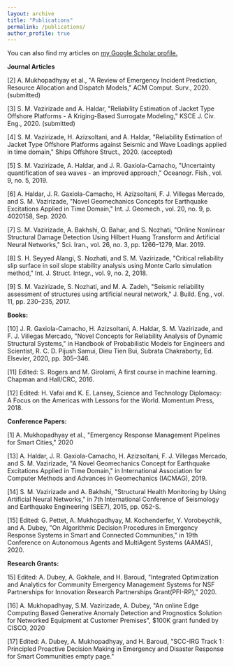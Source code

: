 ```yaml
---
layout: archive
title: "Publications"
permalink: /publications/
author_profile: true
---
```



You can also find my articles on <u><a href="{{https://scholar.google.com/citations?user=rbegTHsAAAAJ&hl=en}}">my Google Scholar profile</a>.</u>

**Journal Articles**

[2] A. Mukhopadhyay et al., &quot;A Review of Emergency Incident Prediction, Resource Allocation and Dispatch Models,&quot; ACM Comput. Surv., 2020.(submitted)

[3] S. M. Vazirizade and A. Haldar, &quot;Reliability Estimation of Jacket Type Offshore Platforms - A Kriging-Based Surrogate Modeling,&quot; KSCE J. Civ. Eng., 2020. (submitted)

[4] S. M. Vazirizade, H. Azizsoltani, and A. Haldar, &quot;Reliability Estimation of Jacket Type Offshore Platforms against Seismic and Wave Loadings applied in time domain,&quot; Ships Offshore Struct., 2020. (accepted)

[5] S. M. Vazirizade, A. Haldar, and J. R. Gaxiola-Camacho, &quot;Uncertainty quantification of sea waves - an improved approach,&quot; Oceanogr. Fish., vol. 9, no. 5, 2019.

[6] A. Haldar, J. R. Gaxiola-Camacho, H. Azizsoltani, F. J. Villegas Mercado, and S. M. Vazirizade, &quot;Novel Geomechanics Concepts for Earthquake Excitations Applied in Time Domain,&quot; Int. J. Geomech., vol. 20, no. 9, p. 4020158, Sep. 2020.

[7] S. M. Vazirizade, A. Bakhshi, O. Bahar, and S. Nozhati, &quot;Online Nonlinear Structural Damage Detection Using Hilbert Huang Transform and Artificial Neural Networks,&quot; Sci. Iran., vol. 26, no. 3, pp. 1266–1279, Mar. 2019.

[8] S. H. Seyyed Alangi, S. Nozhati, and S. M. Vazirizade, &quot;Critical reliability slip surface in soil slope stability analysis using Monte Carlo simulation method,&quot; Int. J. Struct. Integr., vol. 9, no. 2, 2018.

[9] S. M. Vazirizade, S. Nozhati, and M. A. Zadeh, &quot;Seismic reliability assessment of structures using artificial neural network,&quot; J. Build. Eng., vol. 11, pp. 230–235, 2017.

**Books:**

[10] J. R. Gaxiola-Camacho, H. Azizsoltani, A. Haldar, S. M. Vazirizade, and F. J. Villegas Mercado, &quot;Novel Concepts for Reliability Analysis of Dynamic Structural Systems,&quot; in Handbook of Probabilistic Models for Engineers and Scientist, R. C. D. Pijush Samui, Dieu Tien Bui, Subrata Chakraborty, Ed. Elsevier, 2020, pp. 305–346.

[11] Edited: S. Rogers and M. Girolami, A first course in machine learning. Chapman and Hall/CRC, 2016.

[12] Edited: H. Vafai and K. E. Lansey, Science and Technology Diplomacy: A Focus on the Americas with Lessons for the World. Momentum Press, 2018.

**Conference Papers:**

[1] A. Mukhopadhyay et al., &quot;Emergency Response Management Pipelines for Smart Cities,&quot; 2020

[13] A. Haldar, J. R. Gaxiola-Camacho, H. Azizsoltani, F. J. Villegas Mercado, and S. M. Vazirizade, &quot;A Novel Geomechanics Concept for Earthquake Excitations Applied in Time Domain,&quot; in International Association for Computer Methods and Advances in Geomechanics (IACMAG), 2019.

[14] S. M. Vazirizade and A. Bakhshi, &quot;Structural Health Monitoring by Using Artificial Neural Networks,&quot; in 7th International Conference of Seismology and Earthquake Engineering (SEE7), 2015, pp. 052-S.

[15] Edited: G. Pettet, A. Mukhopadhyay, M. Kochenderfer, Y. Vorobeychik, and A. Dubey, &quot;On Algorithmic Decision Procedures in Emergency Response Systems in Smart and Connected Communities,&quot; in 19th Conference on Autonomous Agents and MultiAgent Systems (AAMAS), 2020.

**Research Grants:**

15] Edited: A. Dubey, A. Gokhale, and H. Baroud, &quot;Integrated Optimization and Analytics for Community Emergency Management Systems for NSF Partnerships for Innovation Research Partnerships Grant(PFI-RP),&quot; 2020.

[16] A. Mukhopadhyay, S.M. Vazirizade, A. Dubey, &quot;An online Edge Computing Based Generative Anomaly Detection and Prognostics Solution for Networked Equipment at Customer Premises&quot;, $100K grant funded by CISCO, 2020

[17] Edited: A. Dubey, A. Mukhopadhyay, and H. Baroud, &quot;SCC-IRG Track 1 : Principled Proactive Decision Making in Emergency and Disaster Response for Smart Communities empty page.&quot;
